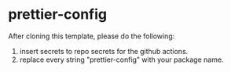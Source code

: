 # prettier-config

After cloning this template, please do the following:
1. insert secrets to repo secrets for the github actions.
2. replace every string "prettier-config" with your package name.
